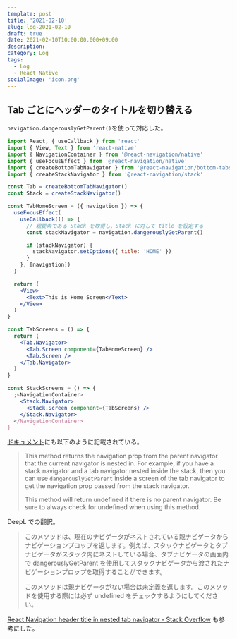 ```yaml
---
template: post
title: '2021-02-10'
slug: log-2021-02-10
draft: true
date: 2021-02-10T10:00:00.000+09:00
description:
category: Log
tags:
  - Log
  - React Native
socialImage: 'icon.png'
---
```


## Tab ごとにヘッダーのタイトルを切り替える

`navigation.dangerouslyGetParent()`を使って対応した。

```jsx
import React, { useCallback } from 'react'
import { View, Text } from 'react-native'
import { NavigationContainer } from '@react-navigation/native'
import { useFocusEffect } from '@react-navigation/native'
import { createBottomTabNavigator } from '@react-navigation/bottom-tabs'
import { createStackNavigator } from '@react-navigation/stack'

const Tab = createBottomTabNavigator()
const Stack = createStackNavigator()

const TabHomeScreen = ({ navigation }) => {
  useFocusEffect(
    useCallback(() => {
      // 親要素である Stack を取得し、Stack に対して title を設定する
      const stackNavigator = navigation.dangerouslyGetParent()

      if (stackNavigator) {
        stackNavigator.setOptions({ title: 'HOME' })
      }
    }, [navigation])
  )

  return (
    <View>
      <Text>This is Home Screen</Text>
    </View>
  )
}

const TabScreens = () => {
  return (
    <Tab.Navigator>
      <Tab.Screen component={TabHomeScreen} />
      <Tab.Screen />
    </Tab.Navigator>
  )
}

const StackScreens = () => {
  ;<NavigationContainer>
    <Stack.Navigator>
      <Stack.Screen component={TabScreens} />
    </Stack.Navigator>
  </NavigationContainer>
}
```

[ドキュメント](https://reactnavigation.org/docs/navigation-prop/#dangerouslygetparent)にも以下のように記載されている。

> This method returns the navigation prop from the parent navigator that the current navigator is nested in. For example, if you have a stack navigator and a tab navigator nested inside the stack, then you can use `dangerouslyGetParent` inside a screen of the tab navigator to get the navigation prop passed from the stack navigator.
>
> This method will return undefined if there is no parent navigator. Be sure to always check for undefined when using this method.

DeepL での翻訳。

> このメソッドは、現在のナビゲータがネストされている親ナビゲータからナビゲーションプロップを返します。例えば、スタックナビゲータとタブナビゲータがスタック内にネストしている場合、タブナビゲータの画面内で dangerouslyGetParent を使用してスタックナビゲータから渡されたナビゲーションプロップを取得することができます。
>
> このメソッドは親ナビゲータがない場合は未定義を返します。このメソッドを使用する際には必ず undefined をチェックするようにしてください。

[React Navigation header title in nested tab navigator - Stack Overflow](https://stackoverflow.com/questions/60363195/react-navigation-header-title-in-nested-tab-navigator) も参考にした。
